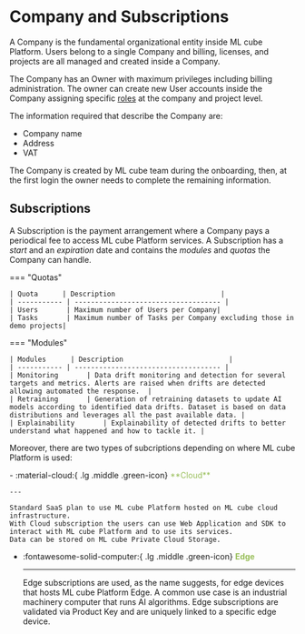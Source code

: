 # Company and Subscriptions

A Company is the fundamental organizational entity inside ML cube Platform.
Users belong to a single Company and billing, licenses, and projects are all managed and created inside a Company.

The Company has an Owner with maximum privileges including billing administration.
The owner can create new User accounts inside the Company assigning specific [roles] at the company and project level.

The information required that describe the Company are:

- Company name
- Address
- VAT

The Company is created by ML cube team during the onboarding, then, at the first login the owner needs to complete the remaining information.

## Subscriptions

A Subscription is the payment arrangement where a Company pays a periodical fee to access ML cube Platform services.
A Subscription has a *start* and an *expiration* date and contains the *modules* and *quotas* the Company can handle.

=== "Quotas"

    | Quota      | Description                          |
    | ----------- | ------------------------------------ |
    | Users       | Maximum number of Users per Company|
    | Tasks       | Maximum number of Tasks per Company excluding those in demo projects|

=== "Modules"

    | Modules      | Description                          |
    | ----------- | ------------------------------------ |
    | Monitoring       | Data drift monitoring and detection for several targets and metrics. Alerts are raised when drifts are detected allowing automated the response.  |
    | Retraining       | Generation of retraining datasets to update AI models according to identified data drifts. Dataset is based on data distributions and leverages all the past available data. |
    | Explainability       | Explainability of detected drifts to better understand what happened and how to tackle it. |


Moreover, there are two types of subcriptions depending on where ML cube Platform is used:

<div class="grid cards" markdown>
- :material-cloud:{ .lg .middle .green-icon} <span style="color:#98BE59"> **Cloud** </span>

    ---

    Standard SaaS plan to use ML cube Platform hosted on ML cube cloud infrastructure.
    With Cloud subscription the users can use Web Application and SDK to interact with ML cube Platform and to use its services.
    Data can be stored on ML cube Private Cloud Storage.

- :fontawesome-solid-computer:{ .lg .middle .green-icon} <span style="color:#98BE59"> **Edge** </span>

    ---

    Edge subscriptions are used, as the name suggests, for edge devices that hosts ML cube Platform Edge.
    A common use case is an industrial machinery computer that runs AI algorithms.
    Edge subscriptions are validated via Product Key and are uniquely linked to a specific edge device.

  </div>

[roles]: rbac.md